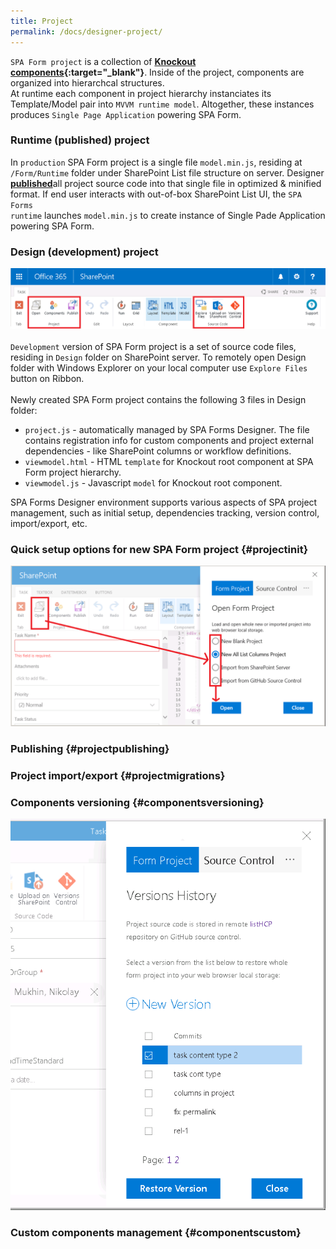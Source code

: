 ```yaml
---
title: Project
permalink: /docs/designer-project/
---
```

<code>SPA Form project</code> is a collection of <b>[Knockout components](http://knockoutjs.com/documentation/component-overview.html){:target="_blank"}</b>. Inside of the project, components are organized into hierarchcal structures.
<br/>
At runtime each component in project hierarchy instanciates its Template/Model pair into <code>MVVM runtime model</code>. Altogether, these instances produces <code>Single Page Application</code> powering SPA Form.
<br/>

###  Runtime (published) project
In <code>production</code> SPA Form project is a single file <code>model.min.js</code>, residing at <code>/Form/Runtime</code> folder under SharePoint List file structure on server. Designer <b>[published](#projectpublishing)</b>all project source code into that single file in optimized & minified format. If end user interacts with out-of-box SharePoint List UI, the <code>SPA Forms runtime</code> launches <code>model.min.js</code> to create instance of Single Pade Application powering SPA Form.
###  Design (development) project
![Image of Ribbon-project](/img/Ribbon-project.png)
<br/>
<br/>
<code>Development</code> version of SPA Form project is a set of source code files, residing in <code>Design</code> folder on SharePoint server. To remotely open Design folder with Windows Explorer on your local computer use <code>Explore Files</code> button on Ribbon.
<br/>
<br/>
Newly created SPA Form project contains the following 3 files in Design folder: 
* <code>project.js</code> - automatically managed by SPA Forms Designer. The file contains registration info for custom components and project external dependencies - like SharePoint columns or workflow definitions.
* <code>viewmodel.html</code> - HTML <code>template</code> for Knockout root component at SPA Form project hierarchy.
* <code>viewmodel.js</code> - Javascript <code>model</code> for Knockout root component.

SPA Forms Designer environment supports various aspects of SPA project management, such as initial setup, dependencies tracking, version control, import/export, etc.

###  Quick setup options for new SPA Form project {#projectinit}
![Image of Setup Option](/img/form-setup-options.png)

###  Publishing {#projectpublishing}

###  Project import/export {#projectmigrations}

###  Components versioning {#componentsversioning}
![Image of Form Versioning](/img/form-versioning.png)

###  Custom components management {#componentscustom}

